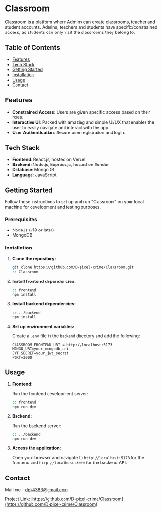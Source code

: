 # Classroom

Classroom is a platform where Admins can create classrooms, teacher and student accounts. Admins, teachers and students have specific/constrained access, as students can only visit the classrooms they belong to.

## Table of Contents

- [Features](#features)
- [Tech Stack](#tech-stack)
- [Getting Started](#getting-started)
- [Installation](#installation)
- [Usage](#usage)
- [Contact](#Contact)

## Features

- **Constrained Access**: Users are given specific access based on their roles.
- **Interactive UI**: Packed with amazing and simple UI/UX that enables the user to easily navigate and interact with the app.
- **User Authentication**: Secure user registration and login.

## Tech Stack

- **Frontend**: React.js, hosted on Vercel
- **Backend**: Node.js, Express.js, hosted on Render
- **Database**: MongoDB
- **Language**: JavaScript

## Getting Started

Follow these instructions to set up and run "Classroom" on your local machine for development and testing purposes.

### Prerequisites

- Node.js (v18 or later)
- MongoDB

### Installation

1. **Clone the repository:**

   ```sh
   git clone https://github.com/D-pixel-crime/Classroom.git
   cd Classroom
   ```

2. **Install frontend dependencies:**

   ```sh
   cd frontend
   npm install
   ```

3. **Install backend dependencies:**

   ```sh
   cd ../backend
   npm install
   ```

4. **Set up environment variables:**

   Create a `.env` file in the `backend` directory and add the following:

   ```plaintext
   CLASSROOM_FRONTEND_URI = http://localhost:5173
   MONGO_URI=your_mongodb_uri
   JWT_SECRET=your_jwt_secret
   PORT=3000
   ```

## Usage

1. **Frontend:**

   Run the frontend development server:

   ```sh
   cd frontend
   npm run dev
   ```

2. **Backend:**

   Run the backend server:

   ```sh
   cd ../backend
   npm run dev
   ```

3. **Access the application:**

   Open your browser and navigate to `http://localhost:5173` for the frontend and `http://localhost:3000` for the backend API.

## Contact

Mail me - [dpk4383@gmail.com](mailto:dpk4383@gmail.com)

Project Link: [https://github.com/D-pixel-crime/Classroom](https://github.com/D-pixel-crime/Classroom)
